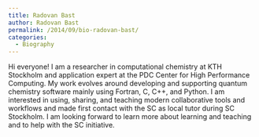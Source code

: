 ```yaml
---
title: Radovan Bast
author: Radovan Bast
permalink: /2014/09/bio-radovan-bast/
categories:
  - Biography
---
```

Hi everyone! I am a researcher in computational chemistry at KTH Stockholm and application expert at the PDC Center for High Performance Computing. My work evolves around developing and supporting quantum chemistry software mainly using Fortran, C, C++, and Python. I am interested in using, sharing, and teaching modern collaborative tools and workflows and made first contact with the SC as local tutor during SC Stockholm. I am looking forward to learn more about learning and teaching and to help with the SC initiative.
